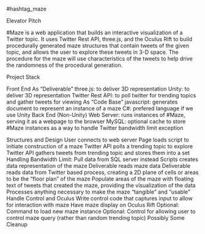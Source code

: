 #hashtag_maze

Elevator Pitch

#Maze is a web application that builds an interactive visualization of a Twitter topic. It uses Twitter Rest API, three.js, and the Oculus Rift to build procedurally generated maze structures that contain tweets of the given topic, and allows the user to explore these tweets in 3-D space. The procedure for the maze will use characteristics of the tweets to help drive the randomness of the procedural generation.

Project Stack

Front End
As “Deliverable”
three.js: to deliver 3D representation
Unity: to deliver 3D representation
Twitter Rest API: to poll twitter for trending topics and gather tweets for viewing
As “Code Base”
javascript: generates document to represent an instance of a maze
C#: prefered language if we use Unity
Back End
(Non-Unity)
Web Server: runs instances of #Maze, serving it as a webpage to the browser
MySQL: optional cache to store #Maze instances as a way to handle Twitter bandwidth limit exception

Structures and Design
User connects to web server
Page loads script to initiate construction of a maze
Twitter API polls a trending topic to explore
Twitter API gathers tweets from trending topic and stores them into a set
Handling Bandwidth Limit: Pull data from SQL server instead
Scripts creates data representation of the maze
Deliverable reads maze data
Deliverable reads data from Twitter based process, creating a 2D plane of cells or areas to be the “floor plan” of the maze
Populate areas of the maze with floating text of tweets that created the maze, providing the visualization of the data
Processes anything necessary to make the maze “tangible” and “usable”
Handle Control and Oculus
Write control code that captures input to allow for interaction with maze
Have maze display on Oculus Rift
Optional: Command to load new maze instance
Optional: Control for allowing user to control maze query (rather than random trending topic)
Possibly Some Cleanup
